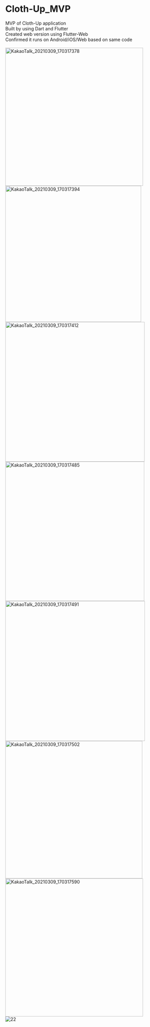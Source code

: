 # Cloth-Up_MVP
MVP of Cloth-Up application <br>
Built by using Dart and Flutter <br>
Created web version using Flutter-Web <br>
Confirmed it runs on Android/iOS/Web based on same code <br>
<br>
<img width="430" alt="KakaoTalk_20210309_170317378" src="https://user-images.githubusercontent.com/50165633/110438495-c8435500-80f9-11eb-81d4-c5ca8569501d.png">
<br>
<img width="424" alt="KakaoTalk_20210309_170317394" src="https://user-images.githubusercontent.com/50165633/110438511-cda09f80-80f9-11eb-828b-9f3244d8ec63.png">
<br>
<img width="435" alt="KakaoTalk_20210309_170317412" src="https://user-images.githubusercontent.com/50165633/110438573-dbeebb80-80f9-11eb-8f01-eb8c47d0044f.png">
<br>
<img width="434" alt="KakaoTalk_20210309_170317485" src="https://user-images.githubusercontent.com/50165633/110438599-e27d3300-80f9-11eb-8b1c-9714103b14eb.png">
<br>
<img width="436" alt="KakaoTalk_20210309_170317491" src="https://user-images.githubusercontent.com/50165633/110438612-e6a95080-80f9-11eb-9b73-94b8fab33b72.png">
<br>
<img width="428" alt="KakaoTalk_20210309_170317502" src="https://user-images.githubusercontent.com/50165633/110438661-f3c63f80-80f9-11eb-8f0d-936080aae4c5.png">
<br>
<img width="430" alt="KakaoTalk_20210309_170317590" src="https://user-images.githubusercontent.com/50165633/110438692-fd4fa780-80f9-11eb-97d9-e4a121b44154.png">
<br>
![22](https://user-images.githubusercontent.com/50165633/110438912-2e2fdc80-80fa-11eb-8132-f9b97fdb8a50.PNG)







